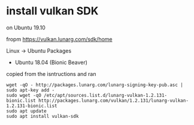 install vulkan SDK
==================

on Ubuntu 19.10

fropm https://vulkan.lunarg.com/sdk/home

Linux -> Ubuntu Packages

-	Ubuntu 18.04 (Bionic Beaver)

copied from the isntructions and ran

```
wget -qO - http://packages.lunarg.com/lunarg-signing-key-pub.asc | sudo apt-key add -
sudo wget -qO /etc/apt/sources.list.d/lunarg-vulkan-1.2.131-bionic.list http://packages.lunarg.com/vulkan/1.2.131/lunarg-vulkan-1.2.131-bionic.list
sudo apt update
sudo apt install vulkan-sdk
```
